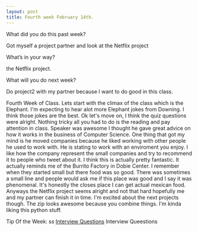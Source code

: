 ```yaml
---
layout: post
title: Fourth week February 14th.
---
```


What did you do this past week?

Got myself a project partner and look at the Netflix project

What’s in your way?

the Netflix project.

What will you do next week?

Do project2 with my partner because I want to do good in this class.


Fourth Week of Class. Lets start with the climax of the class which is the Elephant. I'm expecting to hear alot more Elephant jokes from Downing. I think those jokes are the best. Ok let's move on, I think the quiz questions were alright. Nothing tricky all you had to do is the reading and pay attention in class. Speaker was awesome I thought he gave great advice on how it works in the business of Computer Science. One thing that got my mind is he moved companies because he liked working with other people he used to work with. He is stating to work with an enviroment you enjoy. I like how the company represent the small companies and try to recommend it to people who tweet about it. I think this is actually pretty fantastic. It actually reminds me of the Burrito Factory in Dobie Center. I remember when they started small but there food was so good. There was sometimes a small line and people would ask me if this place was good and I say it was phenomenal. It's honestly the closes place I can get actual mexican food. Anyways the Netflix project seems alright and not that hard hopefully me and my partner can finish it in time. I'm excited about the next projects though. The zip looks awesome because you combine things. I'm kinda liking this python stuff.


Tip Of the Week: ss 
[Interview Questions](https://www.reddit.com/r/cscareerquestions/comments/20ahfq/heres_a_pretty_big_list_of_programming_interview/) Interview Queestions

